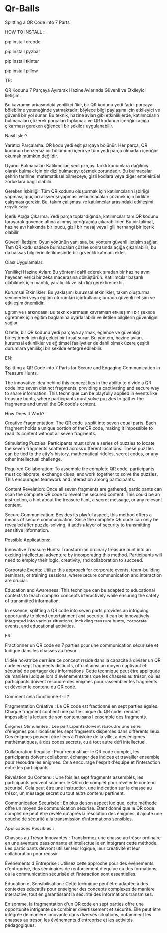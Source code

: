 # Qr-Balls
Splitting a QR Code into 7 Parts

HOW TO INSTALL :


pip install qrcode


pip install pyzbar 


pip install tkinter


pip install pillow



TR:


QR Kodunu 7 Parçaya Ayırarak Hazine Avlarında Güvenli ve Etkileyici İletişim.

Bu kavramın arkasındaki yenilikçi fikir, bir QR kodunu yedi farklı parçaya bölebilme yeteneğinde yatmaktadır; böylece bilgi paylaşımı için etkileyici ve güvenli bir yol sunar. Bu teknik, hazine avları gibi etkinliklerde, katılımcıların bulmacaları çözerek parçaları toplaması ve QR kodunun içeriğini açığa çıkarması gereken eğlenceli bir şekilde uygulanabilir.

Nasıl İşler?

Yaratıcı Parçalama:
QR kodu yedi eşit parçaya bölünür. Her parça, QR kodunun benzersiz bir bölümünü içerir ve tüm yedi parça olmadan içeriğini okumak mümkün değildir.

Uyarıcı Bulmacalar:
Katılımcılar, yedi parçayı farklı konumlara dağılmış olarak bulmak için bir dizi bulmacayı çözmek zorundadır. Bu bulmacalar şehrin tarihine, matematiksel bilmeceye, gizli kodlara veya diğer entelektüel zorluklara bağlı olabilir.

Gereken İşbirliği:
Tüm QR kodunu oluşturmak için katılımcıların işbirliği yapması, ipuçları alışverişi yapması ve bulmacaları çözmek için birlikte çalışması gerekir. Bu, takım çalışması ve katılımcılar arasındaki etkileşimi teşvik eder.

İçerik Açığa Çıkarma:
Yedi parça toplandığında, katılımcılar tam QR kodunu tarayarak güvence altına alınmış içeriği açığa çıkarabilirler. Bu bir talimat, hazine avı hakkında bir ipucu, gizli bir mesaj veya ilgili herhangi bir içerik olabilir.

Güvenli İletişim:
Oyun yönünün yanı sıra, bu yöntem güvenli iletişim sağlar. Tam QR kodu sadece bulmacaları çözme sonrasında açığa çıkarılabilir; bu da hassas bilgilerin iletilmesinde bir güvenlik katmanı ekler.

Olası Uygulamalar:

Yenilikçi Hazine Avları:
Bu yöntemi dahil ederek sıradan bir hazine avını heyecan verici bir zeka macerasına dönüştürün. Katılımcılar başarılı olabilmek için mantık, yaratıcılık ve işbirliği gerektirecektir.

Kurumsal Etkinlikler:
Bu yaklaşımı kurumsal etkinlikler, takım oluşturma seminerleri veya eğitim oturumları için kullanın; burada güvenli iletişim ve etkileşim önemlidir.

Eğitim ve Farkındalık:
Bu teknik karmaşık kavramları etkileşimli bir şekilde öğretmek için eğitim bağlamına uyarlanabilir ve iletilen bilgilerin güvenliğini sağlar.

Özetle, bir QR kodunu yedi parçaya ayırmak, eğlence ve güvenliği birleştirmek için ilgi çekici bir fırsat sunar. Bu yöntem, hazine avları, kurumsal etkinlikler ve eğitimsel faaliyetler de dahil olmak üzere çeşitli durumlara yenilikçi bir şekilde entegre edilebilir.

EN:


Splitting a QR Code into 7 Parts for Secure and Engaging Communication in Treasure Hunts.

The innovative idea behind this concept lies in the ability to divide a QR code into seven distinct fragments, providing a captivating and secure way to share information. This technique can be playfully applied in events like treasure hunts, where participants must solve puzzles to gather the fragments and unveil the QR code's content.

How Does It Work?

Creative Fragmentation:
The QR code is split into seven equal parts. Each fragment holds a unique portion of the QR code, making it impossible to read its content without all seven fragments.

Stimulating Puzzles:
Participants must solve a series of puzzles to locate the seven fragments scattered across different locations. These puzzles can be tied to the city's history, mathematical riddles, secret codes, or any other intellectual challenge.

Required Collaboration:
To assemble the complete QR code, participants must collaborate, exchange clues, and work together to solve the puzzles. This encourages teamwork and interaction among participants.

Content Revelation:
Once all seven fragments are gathered, participants can scan the complete QR code to reveal the secured content. This could be an instruction, a hint about the treasure hunt, a secret message, or any relevant content.

Secure Communication:
Besides its playful aspect, this method offers a means of secure communication. Since the complete QR code can only be revealed after puzzle-solving, it adds a layer of security to transmitting sensitive information.

Possible Applications:

Innovative Treasure Hunts:
Transform an ordinary treasure hunt into an exciting intellectual adventure by incorporating this method. Participants will need to employ their logic, creativity, and collaboration to succeed.

Corporate Events:
Utilize this approach for corporate events, team-building seminars, or training sessions, where secure communication and interaction are crucial.

Education and Awareness:
This technique can be adapted to educational contexts to teach complex concepts interactively while ensuring the safety of transmitted information.

In essence, splitting a QR code into seven parts provides an intriguing opportunity to blend entertainment and security. It can be innovatively integrated into various situations, including treasure hunts, corporate events, and educational activities.


FR:



Fractionner un QR code en 7 parties pour une communication sécurisée et ludique dans les chasses au trésor.

L'idée novatrice derrière ce concept réside dans la capacité à diviser un QR code en sept fragments distincts, offrant ainsi un moyen captivant et sécurisé de partager des informations. Cette technique peut être appliquée de manière ludique lors d'événements tels que les chasses au trésor, où les participants doivent résoudre des énigmes pour rassembler les fragments et dévoiler le contenu du QR code.

Comment cela fonctionne-t-il ?

Fragmentation Créative :
Le QR code est fractionné en sept parties égales. Chaque fragment contient une partie unique du QR code, rendant impossible la lecture de son contenu sans l'ensemble des fragments.

Énigmes Stimulantes :
Les participants doivent résoudre une série d'énigmes pour localiser les sept fragments dispersés dans différents lieux. Ces énigmes peuvent être liées à l'histoire de la ville, à des énigmes mathématiques, à des codes secrets, ou à tout autre défi intellectuel.

Collaboration Requise :
Pour reconstituer le QR code complet, les participants doivent collaborer, échanger des indices et travailler ensemble pour résoudre les énigmes. Cela encourage l'esprit d'équipe et l'interaction entre les participants.

Révélation du Contenu :
Une fois les sept fragments assemblés, les participants peuvent scanner le QR code complet pour révéler le contenu sécurisé. Cela peut être une instruction, une indication sur la chasse au trésor, un message secret ou tout autre contenu pertinent.

Communication Sécurisée :
En plus de son aspect ludique, cette méthode offre un moyen de communication sécurisé. Étant donné que le QR code complet ne peut être révélé qu'après la résolution des énigmes, il ajoute une couche de sécurité à la transmission d'informations sensibles.

Applications Possibles :

Chasses au Trésor Innovantes :
Transformez une chasse au trésor ordinaire en une aventure passionnante et intellectuelle en intégrant cette méthode. Les participants devront utiliser leur logique, leur créativité et leur collaboration pour réussir.

Événements d'Entreprise :
Utilisez cette approche pour des événements d'entreprise, des séminaires de renforcement d'équipe ou des formations, où la communication sécurisée et l'interaction sont essentielles.

Éducation et Sensibilisation :
Cette technique peut être adaptée à des contextes éducatifs pour enseigner des concepts complexes de manière interactive, tout en garantissant la sécurité des informations transmises.

En somme, la fragmentation d'un QR code en sept parties offre une opportunité intrigante de combiner divertissement et sécurité. Elle peut être intégrée de manière innovante dans diverses situations, notamment les chasses au trésor, les événements d'entreprise et les activités pédagogiques.
